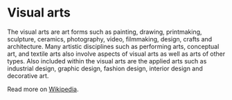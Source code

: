 # Visual arts

The visual arts are art forms such as painting, drawing, printmaking, sculpture, ceramics, photography, video, filmmaking, design, crafts and architecture. Many artistic disciplines such as performing arts, conceptual art, and textile arts also involve aspects of visual arts as well as arts of other types. Also included within the visual arts are the applied arts such as industrial design, graphic design, fashion design, interior design and decorative art.

Read more on [Wikipedia](https://en.wikipedia.org/wiki/Visual_arts).
